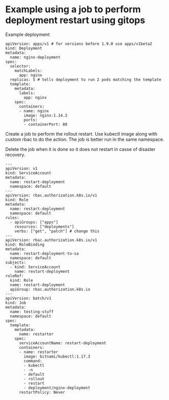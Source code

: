# Example using a job to perform deployment restart using gitops

Example deployment

```
apiVersion: apps/v1 # for versions before 1.9.0 use apps/v1beta2
kind: Deployment
metadata:
  name: nginx-deployment
spec:
  selector:
    matchLabels:
      app: nginx
  replicas: 5 # tells deployment to run 2 pods matching the template
  template:
    metadata:
      labels:
        app: nginx
    spec:
      containers:
      - name: nginx
        image: nginx:1.14.2
        ports:
        - containerPort: 80
```

Create a job to perform the rollout restart. Use kubectl image along with custom rbac to do the action. The job is better run in the same namespace.

Delete the job when it is done so it does not restart in casse of disaster recovery.

```
---
apiVersion: v1
kind: ServiceAccount
metadata:
  name: restart-deployment
  namespace: default
---
apiVersion: rbac.authorization.k8s.io/v1
kind: Role
metadata:
  name: restart-deployment
  namespace: default
rules:
  - apiGroups: ["apps"]
    resources: ["deployments"]
    verbs: ["get", "patch"] # change this
---
apiVersion: rbac.authorization.k8s.io/v1
kind: RoleBinding
metadata:
  name: restart-deployment-to-sa
  namespace: default
subjects:
  - kind: ServiceAccount
    name: restart-deployment
roleRef:
  kind: Role
  name: restart-deployment
  apiGroup: rbac.authorization.k8s.io
---
apiVersion: batch/v1
kind: Job
metadata:
  name: testing-stuff
  namespace: default
spec:
  template:
    metadata:
      name: restarter
    spec:
      serviceAccountName: restart-deployment
      containers:
      - name: restarter
        image: bitnami/kubectl:1.17.3
        command:
        - kubectl
        - -n
        - default
        - rollout
        - restart
        - deployment/nginx-deployment
      restartPolicy: Never 
```
